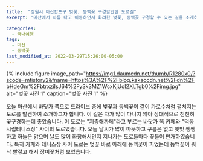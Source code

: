 ```yaml
---
title:  "창원시 마산합포구 벚꽃, 동백꽃 구경할만한 도로길"
excerpt: "마산에서 차를 타고 이동하면서 화려한 벚꽃, 동백꽃 구경할 수 있는 길을 소개하고자 합니다."

categories:
  - 국내여행
tags:
  - 마산
  - 동백꽃
last_modified_at: 2022-03-29T15:26:00-05:00
---
```


{% include figure image_path="https://img1.daumcdn.net/thumb/R1280x0/?scode=mtistory2&fname=https%3A%2F%2Fblog.kakaocdn.net%2Fdn%2FbHdeGm%2FbtrxziIsJ64%2Fy3k3MZ1WcxKjUoI2XLTgb0%2Fimg.jpg" alt="벚꽃 사진 1" caption="벚꽃 사진 1" %}

오늘 마산에서 바닷가 쪽으로 드라이브 중에 벚꽃과 동백꽃이 같이 가로수처럼 펼쳐지는 도로를 발견하여 소개하고자 합니다. 이 길은 차가 많이 다니지 않아 상대적으로 천천히 꽃구경하는데 좋았습니다. 이 도로는 "지중해까페"라고 부르는 바닷가 쪽 카페와 "덕동 시립테니스장" 사이의 도로였습니다. 오늘 날씨가 많이 따뜻하고 구름은 없고 햇빛 쨍쨍하고 하늘은 맑으며 날도 많이 화창해서인지 지나가는 도로들마다 꽃들이 만개하였습니다. 특히 카페와 테니스장 사이 도로는 벚꽃 바로 아래에 동백꽃이 피었는데 동백꽃이 워낙 빨갛고 해서 장미꽃처럼 보였습니다.


